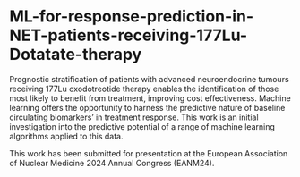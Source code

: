# ML-for-response-prediction-in-NET-patients-receiving-177Lu-Dotatate-therapy
Prognostic stratification of patients with advanced neuroendocrine tumours receiving 177Lu oxodotreotide therapy enables the identification of those most likely to benefit from treatment, improving cost effectiveness. Machine learning offers the opportunity to harness the predictive nature of baseline circulating biomarkers’ in treatment response. This work is an initial investigation into the predictive potential of a range of machine learning algorithms applied to this data.

This work has been submitted for presentation at the European Association of Nuclear Medicine 2024 Annual Congress (EANM24).
